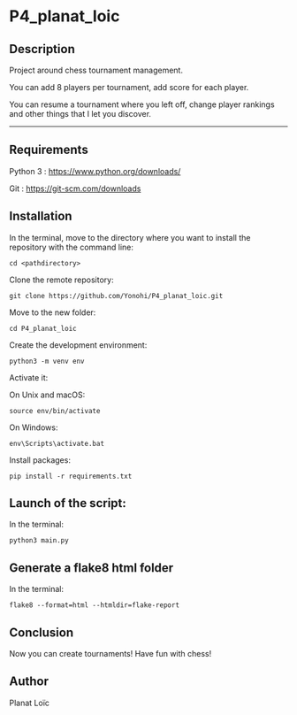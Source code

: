 # P4_planat_loic

## Description

Project around chess tournament management.

You can add 8 players per tournament, add score for each player.

You can resume a tournament where you left off, change player rankings 
and other things that I let you discover.

***
## Requirements
Python 3 : https://www.python.org/downloads/

Git : https://git-scm.com/downloads

## Installation

In the terminal, move to the directory where you want to install the repository with the command line:
```
cd <pathdirectory>
```
Clone the remote repository:
```
git clone https://github.com/Yonohi/P4_planat_loic.git
```
Move to the new folder:
```
cd P4_planat_loic
```

Create the development environment:
```
python3 -m venv env
```
Activate it:

On Unix and macOS:
```
source env/bin/activate
```
On Windows:
```
env\Scripts\activate.bat
```

Install packages:
```
pip install -r requirements.txt
```
## Launch of the script:
In the terminal:
```
python3 main.py
```
## Generate a flake8 html folder
In the terminal:
```
flake8 --format=html --htmldir=flake-report
```
## Conclusion
Now you can create tournaments!
Have fun with chess!

## Author
Planat Loïc

